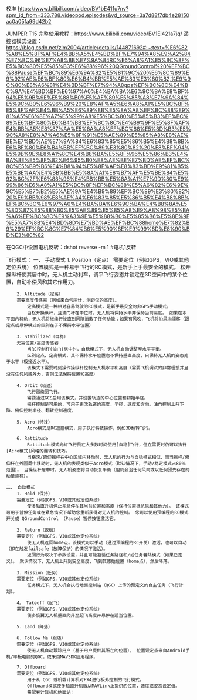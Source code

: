 校准
https://www.bilibili.com/video/BV1bE411u7nv?spm_id_from=333.788.videopod.episodes&vd_source=3a7d88f7db4e28150ac0a05fa99d42b2


JUMPER T15 完整使用教程：https://www.bilibili.com/video/BV1Ei421a7jq/
遥控器模式设置：https://blog.csdn.net/zlm2004/article/details/144871692#:~:text=%E6%82%A8%E5%8F%AF%E4%BB%A5%E4%BD%BF%E7%94%A8%E9%A2%84%E7%BC%96%E7%A8%8B%E7%9A%84RC%E6%A8%A1%E5%BC%8F%E5%BC%80%E5%85%B3%E6%88%96%20QGroundControl%20%EF%BC%88Pause%EF%BC%89%E6%9A%82%E5%81%9C%20%E6%8C%89%E9%92%AE%E6%BF%80%E6%B4%BB%E5%AE%83%E3%80%82,%E9%9C%80%E8%A6%81%E4%BD%BF%E7%94%A8gps%EF%BC%8C%E4%BC%9A%E4%BD%BF%E6%97%A0%E4%BA%BA%E6%9C%BA%E8%BF%94%E5%9B%9E%E5%88%B0%E5%AE%89%E5%85%A8%E7%9A%84%E5%9C%B0%E6%96%B9%20%E8%AF%A5%E6%A8%A1%E5%BC%8F%E5%8F%AF%E4%BB%A5%E6%89%8B%E5%8A%A8%EF%BC%88%E9%81%A5%E6%8E%A7%E5%99%A8%E5%BC%80%E5%85%B3%EF%BC%89%E6%BF%80%E6%B4%BB%EF%BC%8C%E4%B9%9F%E5%8F%AF%E4%BB%A5%E8%87%AA%E5%8A%A8%EF%BC%88%E5%8D%B3%E5%9C%A8%E8%A7%A6%E5%8F%91%E5%AE%89%E5%85%A8%E8%AE%BE%E7%BD%AE%E7%9A%84%E6%83%85%E5%86%B5%E4%B8%8B%E6%BF%80%E6%B4%BB%EF%BC%89%E3%80%82%20%E8%BF%94%E5%9B%9E%E8%A1%8C%E4%B8%BA%E5%8F%96%E5%86%B3%E4%BA%8E%E5%8F%82%E6%95%B0%E8%AE%BE%E7%BD%AE%EF%BC%8C%E5%B9%B6%E4%B8%94%E5%8F%AF%E8%83%BD%E9%81%B5%E5%BE%AA%E4%BB%BB%E5%8A%A1%E8%B7%AF%E5%BE%84%E5%92%8C%2F%E6%88%96%E4%BB%BB%E5%8A%A1%E7%9D%80%E9%99%86%E6%A8%A1%E5%BC%8F%EF%BC%88%E5%A6%82%E6%9E%9C%E5%B7%B2%E5%AE%9A%E4%B9%89%EF%BC%89%E3%80%82%20%E9%BB%98%E8%AE%A4%E6%83%85%E5%86%B5%E4%B8%8B%EF%BC%8C%E6%97%A0%E4%BA%BA%E6%9C%BA%E4%B8%8A%E5%8D%87%E5%88%B0%E5%AE%89%E5%85%A8%E9%AB%98%E5%BA%A6%EF%BC%8C%E9%A3%9E%E5%88%B0%E5%85%B6%E5%8E%9F%E5%A7%8B%E4%BD%8D%E7%BD%AE%EF%BC%88home%E7%82%B9%29%EF%BC%8C%E7%84%B6%E5%90%8E%E9%99%8D%E8%90%BD%E3%80%82


在QGC中设置电机反转：dshot reverse -m 1     #电机1反转




飞行模式：
    一、 手动模式
        1. Position（定点）
        需要定位（例如GPS，VIO或其他定位系统）
            位置模式是一种易于飞行的RC模式，是新手上手最安全的模式。
            松开操纵杆使其居中时，无人机主动刹车，调平飞行姿态并锁定在3D空间中的某个位置，自动补偿风和其它作用力。 

        2. Altitude（定高）
        需要高度传感器（例如来自气压计，测距仪的高度）。
            定高模式是一种相对容易驾驶的RC模式，是新手最安全的非GPS手动模式。
            当松开操纵杆，且油门杆在中位时，无人机将保持水平并保持当前高度。 如果在水平面内移动，无人机将继续行驶直到风阻消散了任何动能；如果有风吹，飞机将沿风向漂移（跟定点或悬停模式的区别在于不保持水平位置）

        3. Stabilized（自稳）
        无需位置/高度传感器
            当RC控制杆(油门)居中时，自稳模式下，无人机自动调整至水平平衡。
            区别定点、定高模式，其不保持水平位置也不保持垂直高度，只保持无人机的姿态处于水平（极接近水平）。
            该模式下需要时刻操作操纵杆控制无人机水平和高度（需要飞机调试的非常理想并且没有任何风或外力，否则无法保持位置和高度）

        4. Orbit（轨迹）
            飞行器绕圈飞行。
            需要通过GCS启用该模式，并设置轨道的中心位置和初始半径。
            摇杆控制是可用的，可用于更改轨道的高度，半径，速度和方向。油门控制上升下降、俯仰控制半径、翻转控制速度。

        5. Acro（特技）
            Acro模式是RC遥控模式，用于执行特技操作，例如3D翻转飞行。

        6. Rattitude
            Rattitude模式允许飞行员在大多数时间使用[自稳]飞行，但在需要时仍可以执行[Acro模式]风格的翻转和技巧。
            当横滚/俯仰摇杆在中心区域内移动时，无人机的行为与自稳模式相似，而当摇杆/俯仰杆在外圆周中移动时，无人机的表现类似于Acro模式（默认情况下，手动/稳定模式占80％ 范围）。 当操纵杆居中时，无人机姿态将自动恢复平衡（但仍会沿任何风向或以任何预先存在的动量漂移）。

    二、 自动模式
        1. Hold（保持）
        需要定位（例如GPS，VIO或其他定位系统）
            使多轴直升机停止并悬停在其当前位置和高度（保持位置抵抗风和其他力）。 该模式可用于暂停任务或在紧急情况下帮助您重新获得对无人机的控制。 您可以使用预编程的RC模式开关或 QGroundControl （Pause）暂停按钮激活它。
        
        2. Return（返航）
        需要定位（例如GPS，VIO或其他定位系统）
            使无人机返回home点。该模式可以手动（通过预编程的RC开关）激活，也可以自动（即在触发failsafe（故障保护）的情况下激活）。 
            返回行为取决于参数设置，并且可能遵循任务路径和/或任务着陆模式（如果已定义）。 默认情况下，无人机上升到安全高度，飞到其原始位置（home点），然后降落。
        
        3. Mission（任务）
        需要定位（例如GPS，VIO或其他定位系统）
            任务模式下，无人机会执行地面控制站（QGC）上传的预定义的自主任务（飞行计划）。 
        
        4。 Takeoff（起飞）
        需要定位（例如GPS，VIO或其他定位系统）
            使多旋翼无人机垂直爬升至起飞高度并悬停在适当位置。
        
        5. Land（降落）
        
        6. Follow Me（跟随）
        需要定位（例如GPS，VIO或其他定位系统）
            使无人机自动跟踪用户（基于用户提供其所在的位置）。 位置设定点来自Android手机/平板电脑的QGC，或来自MAVSDK应用程序。
        
        7. Offboard
        需要定位（例如GPS，VIO或其他定位系统）
            用于从 QGC 或机载计算机对PX4进行板外控制的飞行模式。
            Offboard模式使多轴直升机服从MAVLink上提供的位置，速度或姿态设定值。
            需配套计算机和地面站！